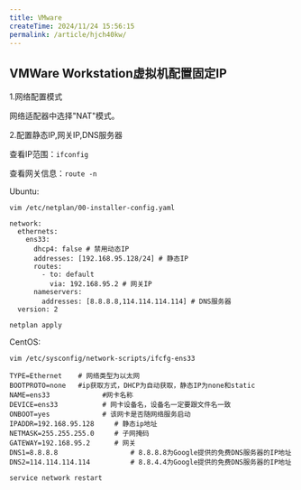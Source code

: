 ```yaml
---
title: VMware
createTime: 2024/11/24 15:56:15
permalink: /article/hjch40kw/
---
```

## VMWare Workstation虚拟机配置固定IP

1.网络配置模式

网络适配器中选择"NAT"模式。

2.配置静态IP,网关IP,DNS服务器

查看IP范围：`ifconfig`

查看网关信息：`route -n`

Ubuntu: 

`vim /etc/netplan/00-installer-config.yaml`

```
network:
  ethernets:
    ens33:
      dhcp4: false # 禁用动态IP
      addresses: [192.168.95.128/24] # 静态IP
      routes:
        - to: default
          via: 192.168.95.2 # 网关IP
      nameservers:
        addresses: [8.8.8.8,114.114.114.114] # DNS服务器
  version: 2
```

`netplan apply`

CentOS: 

`vim /etc/sysconfig/network-scripts/ifcfg-ens33`

```
TYPE=Ethernet    # 网络类型为以太网
BOOTPROTO=none   #ip获取方式，DHCP为自动获取，静态IP为none和static
NAME=ens33             #网卡名称
DEVICE=ens33           # 网卡设备名，设备名一定要跟文件名一致 
ONBOOT=yes             # 该网卡是否随网络服务启动
IPADDR=192.168.95.128     # 静态ip地址 
NETMASK=255.255.255.0     # 子网掩码
GATEWAY=192.168.95.2      # 网关
DNS1=8.8.8.8                  # 8.8.8.8为Google提供的免费DNS服务器的IP地址   
DNS2=114.114.114.114          # 8.8.4.4为Google提供的免费DNS服务器的IP地址
```

`service network restart`



